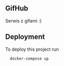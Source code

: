 ## GifHub
Serwis z gifami :)

## Deployment

To deploy this project run

```bash
  docker-compose up
```
